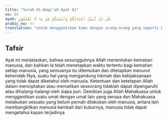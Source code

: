 ```yaml
---
title: "Surah Al-Waqi'ah Ayat 61"
no: 61
ayah: عَلٰٓى اَنْ نُّبَدِّلَ اَمْثَالَكُمْ وَنُنْشِئَكُمْ فِيْ مَا لَا تَعْلَمُوْنَ
arabic_no: ٦١
translation: "untuk menggantikan kamu dengan orang-orang yang seperti kamu (di dunia) dan membangkitkan kamu kelak (di akhirat) dalam keadaan yang tidak kamu ketahui."
---
```


## Tafsir

Ayat ini menjelaskan, bahwa sesungguhnya Allah menentukan kematian manusia, dan bahkan Ia telah menetapkan waktu tertentu bagi kematian setiap manusia, yang semuanya itu ditentukan dan ditetapkan menurut kehendak-Nya, suatu hal yang mengandung hikmah dan kebijaksanaan yang tidak dapat diketahui oleh manusia. Ketentuan dan ketetapan Allah dalam menciptakan atau mematikan seseorang tidaklah dapat dipengaruhi atau dihalang-halangi oleh siapa pun. Demikian juga Allah Mahakuasa untuk menggantikan suatu umat dengan umat lain yang serupa dan Mahakuasa melakukan sesuatu yang belum pernah dilakukan oleh manusia, antara lain membangkitkan manusia kembali dari kuburnya, manusia tidak dapat mengetahui kapan terjadinya